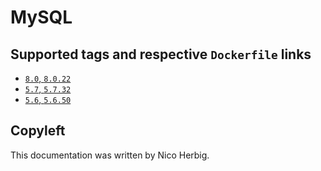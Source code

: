 # MySQL

## Supported tags and respective `Dockerfile` links

 * [`8.0`, `8.0.22`](https://github.com/nicoherbigio/docker-mysql/blob/master/8.0/debian/default/Dockerfile)
 * [`5.7`, `5.7.32`](https://github.com/nicoherbigio/docker-mysql/blob/master/5.7/debian/default/Dockerfile)
 * [`5.6`, `5.6.50`](https://github.com/nicoherbigio/docker-mysql/blob/master/5.6/debian/default/Dockerfile)

## Copyleft

This documentation was written by Nico Herbig.
